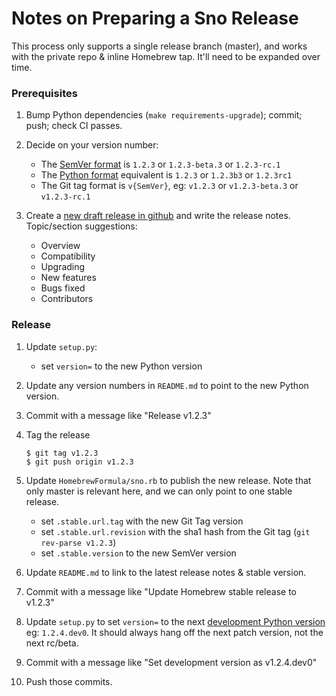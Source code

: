 Notes on Preparing a Sno Release
================================

This process only supports a single release branch (master), and works with the private repo & inline Homebrew tap. It'll need to be expanded over time.

### Prerequisites

1. Bump Python dependencies (`make requirements-upgrade`); commit; push; check CI passes.

2. Decide on your version number:
   * The [SemVer format](https://semver.org/) is `1.2.3` or `1.2.3-beta.3` or `1.2.3-rc.1`
   * The [Python format](https://www.python.org/dev/peps/pep-0440/) equivalent is `1.2.3` or `1.2.3b3` or `1.2.3rc1`
   * The Git tag format is `v{SemVer}`, eg: `v1.2.3` or `v1.2.3-beta.3` or `v1.2.3-rc.1`

3. Create a [new draft release in github](https://github.com/koordinates/sno/releases/new) and write the release notes. Topic/section suggestions:
   * Overview
   * Compatibility
   * Upgrading
   * New features
   * Bugs fixed
   * Contributors

### Release

1. Update `setup.py`:
   * set `version=` to the new Python version

2. Update any version numbers in `README.md` to point to the new Python version.

3. Commit with a message like "Release v1.2.3"

4. Tag the release
   ```console
   $ git tag v1.2.3
   $ git push origin v1.2.3
   ```

5. Update `HomebrewFormula/sno.rb` to publish the new release. Note that only master is relevant here, and we can only point to one stable release.
   * set `.stable.url.tag` with the new Git Tag version
   * set `.stable.url.revision` with the sha1 hash from the Git tag (`git rev-parse v1.2.3`)
   * set `.stable.version` to the new SemVer version

6. Update `README.md` to link to the latest release notes & stable version.

6. Commit with a message like "Update Homebrew stable release to v1.2.3"

7. Update `setup.py` to set `version=` to the next [development Python version](https://www.python.org/dev/peps/pep-0440/#developmental-releases) eg: `1.2.4.dev0`. It should always hang off the next patch version, not the next rc/beta.

8. Commit with a message like "Set development version as v1.2.4.dev0"

9. Push those commits.
